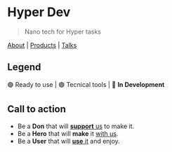 # Hyper Dev

> Nano tech for Hyper tasks

[About](http://giper.dev/) | [Products](https://web.giper.dev/) | [Talks](https://t.me/giper_dev)

## Legend

🟢 Ready to use | 🟣 Tecnical tools | 🔴 **In Development**

## Call to action

- Be a **Don** that will [**support** us](http://boosty.to/hyoo) to make it.
- Be a **Hero** that will **make** it [with us](https://t.me/giper_dev).
- Be a **User** that will [**use** it](https://web.giper.dev) and enjoy.
